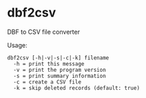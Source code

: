 # dbf2csv

DBF to CSV file converter

Usage:
```
dbf2csv [-h|-v|-s|-c|-k] filename
  -h = print this message
  -v = print the program version
  -s = print summary information
  -c = create a CSV file
  -k = skip deleted records (default: true)
```
